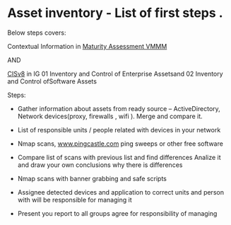 # Asset inventory - List of first steps . 
Below steps covers:

Contextual Information in  [Maturity Assessment VMMM](https://github.com/jonathanristo/VMMM-self-assessment-tool)

AND

[CISv8](https://learn.cisecurity.org/cis-controls-download) in IG 01 Inventory and Control of Enterprise Assetsand 02 Inventory and Control ofSoftware Assets

Steps:
* Gather information about assets from ready source – ActiveDirectory, Network devices(proxy, firewalls , wifi ).  Merge and compare it.

* List of responsible units / people related with devices in your network

* Nmap scans, www.pingcastle.com ping sweeps  or other free software

* Compare list of scans with previous list and find differences Analize it and draw your own conclusions why there is differences

* Nmap  scans with banner grabbing and safe scripts

* Assignee detected devices and application to correct units and person with will be responsible for managing it

* Present you report to all groups agree for responsibility of managing

